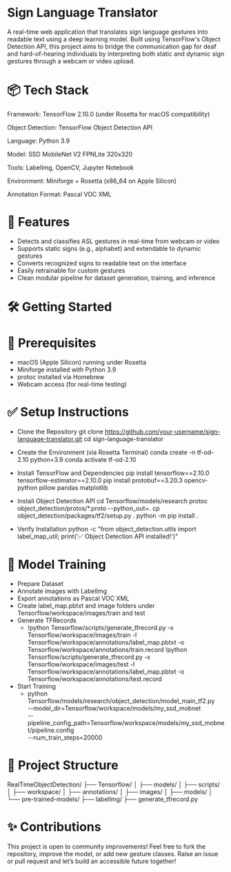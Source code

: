 # Sign Language Translator

A real-time web application that translates sign language gestures into readable text using a deep learning model. Built using TensorFlow's Object Detection API, this project aims to bridge the communication gap for deaf and hard-of-hearing individuals by interpreting both static and dynamic sign gestures through a webcam or video upload.

# 📦 Tech Stack

Framework: TensorFlow 2.10.0 (under Rosetta for macOS compatibility)

Object Detection: TensorFlow Object Detection API

Language: Python 3.9

Model: SSD MobileNet V2 FPNLite 320x320

Tools: LabelImg, OpenCV, Jupyter Notebook

Environment: Miniforge + Rosetta (x86_64 on Apple Silicon)

Annotation Format: Pascal VOC XML

# 🚀 Features

- Detects and classifies ASL gestures in real-time from webcam or video
- Supports static signs (e.g., alphabet) and extendable to dynamic gestures
- Converts recognized signs to readable text on the interface
- Easily retrainable for custom gestures
- Clean modular pipeline for dataset generation, training, and inference

# 🛠️ Getting Started

# 🔧 Prerequisites

- macOS (Apple Silicon) running under Rosetta
- Miniforge installed with Python 3.9
- protoc installed via Homebrew
- Webcam access (for real-time testing)

# ✅ Setup Instructions

- Clone the Repository
    git clone https://github.com/your-username/sign-language-translator.git
    cd sign-language-translator

- Create the Environment (via Rosetta Terminal)
    conda create -n tf-od-2.10 python=3.9
    conda activate tf-od-2.10

- Install TensorFlow and Dependencies
    pip install tensorflow==2.10.0 tensorflow-estimator==2.10.0
    pip install protobuf==3.20.3 opencv-python pillow pandas matplotlib

- Install Object Detection API
    cd Tensorflow/models/research
    protoc object_detection/protos/*.proto --python_out=.
    cp object_detection/packages/tf2/setup.py .
    python -m pip install .

- Verify Installation
    python -c "from object_detection.utils import label_map_util; print('✅ Object Detection API installed!')"

# 🎯 Model Training

- Prepare Dataset
- Annotate images with LabelImg
- Export annotations as Pascal VOC XML
- Create label_map.pbtxt and image folders under Tensorflow/workspace/images/train and test
- Generate TFRecords
    - !python Tensorflow/scripts/generate_tfrecord.py -x Tensorflow/workspace/images/train -l Tensorflow/workspace/annotations/label_map.pbtxt -o Tensorflow/workspace/annotations/train.record
    !python Tensorflow/scripts/generate_tfrecord.py -x Tensorflow/workspace/images/test -l Tensorflow/workspace/annotations/label_map.pbtxt -o Tensorflow/workspace/annotations/test.record
- Start Training
    - python Tensorflow/models/research/object_detection/model_main_tf2.py \
    --model_dir=Tensorflow/workspace/models/my_ssd_mobnet \
    --pipeline_config_path=Tensorflow/workspace/models/my_ssd_mobnet/pipeline.config \
    --num_train_steps=20000

# 📂 Project Structure

RealTimeObjectDetection/
├── Tensorflow/
│   ├── models/
│   ├── scripts/
│   ├── workspace/
│       ├── annotations/
│       ├── images/
│       ├── models/
│       └── pre-trained-models/
├── labelImg/
├── generate_tfrecord.py

# ✨ Contributions

This project is open to community improvements! Feel free to fork the repository, improve the model, or add new gesture classes. Raise an issue or pull request and let’s build an accessible future together!